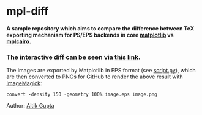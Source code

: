 # mpl-diff
#### A sample repository which aims to compare the difference between TeX exporting mechanism for PS/EPS backends in core [matplotlib](https://github.com/matplotlib/matplotlib) vs [mplcairo](https://github.com/matplotlib/mplcairo/).
### The interactive diff can be seen via [this link](https://github.com/aitikgupta/mpl-diff/pull/1/files?short_path=4ee84a8#diff-4ee84a82b5e4c9e6651b13fd27dcf615e427ec584929f2cef7167aa99151a77a).

The images are exported by Matplotlib in EPS format (see [script.py](https://github.com/aitikgupta/mpl-diff/blob/main/script.py)), which are then converted to PNGs for GitHub to render the above result with [ImageMagick](http://www.imagemagick.org/script/convert.php):
```console
convert -density 150 -geometry 100% image.eps image.png
```
Author: [Aitik Gupta](https://aitikgupta.github.io/)

